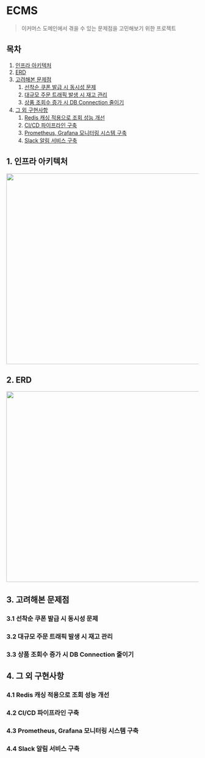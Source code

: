 # ECMS

> 이커머스 도메인에서 겪을 수 있는 문제점을 고민해보기 위한 프로젝트

## 목차

1. [인프라 아키텍처](#1-인프라-아키텍처)
2. [ERD](#2-erd)
3. [고려해본 문제점](#3-고려해본-문제점)
   1. [선착순 쿠폰 발급 시 동시성 문제](#31-선착순-쿠폰-발급-시-동시성-문제)
   2. [대규모 주문 트래픽 발생 시 재고 관리](#32-대규모-주문-트래픽-발생-시-재고-관리)
   3. [상품 조회수 증가 시 DB Connection 줄이기](#33-상품-조회수-증가-시-db-connection-줄이기)
4. [그 외 구현사항](#4-그-외-구현사항)
   1. [Redis 캐싱 적용으로 조회 성능 개선](#41-redis-캐싱-적용으로-조회-성능-개선)
   2. [CI/CD 파이프라인 구축](#42-cicd-파이프라인-구축)
   3. [Prometheus, Grafana 모니터링 시스템 구축](#43-prometheus-grafana-모니터링-시스템-구축)
   4. [Slack 알림 서비스 구축](#44-slack-알림-서비스-구축)

## 1. 인프라 아키텍처
<img src="https://github.com/user-attachments/assets/0eeedfda-f0e3-4cc0-8b8e-cd7cb16231f8" width="900" height="500"/>
<!--![ECMS_SERVER_INFRA](https://github.com/user-attachments/assets/0eeedfda-f0e3-4cc0-8b8e-cd7cb16231f8)-->

## 2. ERD
<img src="https://github.com/user-attachments/assets/b240bd35-76d5-4f7e-836e-50da000c75ff" width="900" height="500"/>
<!--![ERD](https://github.com/user-attachments/assets/b240bd35-76d5-4f7e-836e-50da000c75ff)-->

## 3. 고려해본 문제점

### 3.1 선착순 쿠폰 발급 시 동시성 문제

### 3.2 대규모 주문 트래픽 발생 시 재고 관리

### 3.3 상품 조회수 증가 시 DB Connection 줄이기

## 4. 그 외 구현사항

### 4.1 Redis 캐싱 적용으로 조회 성능 개선

### 4.2 CI/CD 파이프라인 구축

### 4.3 Prometheus, Grafana 모니터링 시스템 구축

### 4.4 Slack 알림 서비스 구축
